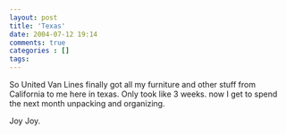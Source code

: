 ```yaml
---
layout: post
title: 'Texas'
date: 2004-07-12 19:14
comments: true
categories : []
tags:
---
```

So United Van Lines finally got all my furniture and other stuff from California to me here in texas. Only took like 3 weeks. now I get to spend the next month unpacking and organizing.

Joy Joy.

